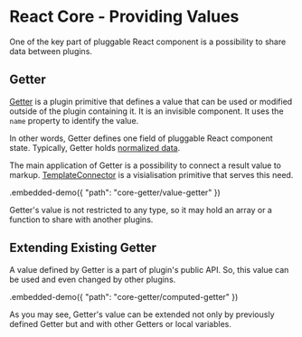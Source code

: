 # React Core - Providing Values

One of the key part of pluggable React component is a possibility to share data between plugins.

## Getter

[Getter](../reference/getter.md) is a plugin primitive that defines a value that can be used or modified outside of the plugin containing it. It is an invisible component. It uses the `name` property to identify the value.

In other words, Getter defines one field of pluggable React component state. Typically, Getter holds [normalized data](http://redux.js.org/docs/recipes/reducers/NormalizingStateShape.html).

The main application of Getter is a possibility to connect a result value to markup. [TemplateConnector](../reference/template-connector.md) is a visialisation primitive that serves this need.

.embedded-demo({ "path": "core-getter/value-getter" })

Getter's value is not restricted to any type, so it may hold an array or a function to share with another plugins.

## Extending Existing Getter

A value defined by Getter is a part of plugin's public API. So, this value can be used and even changed by other plugins.

.embedded-demo({ "path": "core-getter/computed-getter" })

As you may see, Getter's value can be extended not only by previously defined Getter but and with other Getters or local variables.
